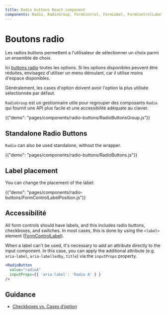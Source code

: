 ```yaml
---
title: Radio buttons React component
components: Radio, RadioGroup, FormControl, FormLabel, FormControlLabel
---
```


# Boutons radio

<p class="description">Les radios buttons permettent a l'utilisateur de sélectionner un choix parmi un ensemble de choix.</p>

Ici [buttons radio](https://material.io/design/components/selection-controls.html#radio-buttons) toutes les options. Si les options disponibles peuvent être réduites, envisagez d'utiliser un menu déroulant, car il utilise moins d'espace disponibles.

Généralement, les cases d'option doivent avoir l'option la plus utilisée sélectionnée par défaut.

`RadioGroup` est un gestionnaire utile pour regrouper des composants `Radio` qui fournit une API plus facile et une accessibilité adéquate au clavier.

{{"demo": "pages/components/radio-buttons/RadioButtonsGroup.js"}}

## Standalone Radio Buttons

`Radio` can also be used standalone, without the wrapper.

{{"demo": "pages/components/radio-buttons/RadioButtons.js"}}

## Label placement

You can change the placement of the label:

{{"demo": "pages/components/radio-buttons/FormControlLabelPosition.js"}}

## Accessibilité

All form controls should have labels, and this includes radio buttons, checkboxes, and switches. In most cases, this is done by using the `<label>` element ([FormControlLabel](/api/form-control-label/)).

When a label can't be used, it's necessary to add an attribute directly to the input component. In this case, you can apply the additional attribute (e.g. `aria-label`, `aria-labelledby`, `title`) via the `inputProps` property.

```jsx
<RadioButton
  value="radioA"
  inputProps={{ 'aria-label': 'Radio A' } }
/>
```

## Guidance

- [Checkboxes vs. Cases d’option](https://www.nngroup.com/articles/checkboxes-vs-radio-buttons/)